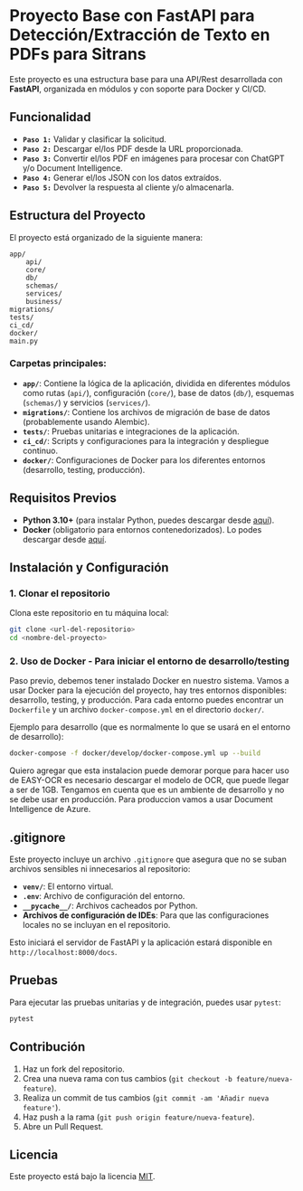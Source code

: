 
# Proyecto Base con FastAPI para Detección/Extracción de Texto en PDFs para Sitrans

Este proyecto es una estructura base para una API/Rest desarrollada con **FastAPI**, organizada en módulos y con soporte para Docker y CI/CD.

## Funcionalidad

- **`Paso 1:`** Validar y clasificar la solicitud.
- **`Paso 2:`** Descargar el/los PDF desde la URL proporcionada.
- **`Paso 3:`** Convertir el/los PDF en imágenes para procesar con ChatGPT y/o Document Intelligence.
- **`Paso 4:`** Generar el/los JSON con los datos extraídos.
- **`Paso 5:`** Devolver la respuesta al cliente y/o almacenarla.


## Estructura del Proyecto

El proyecto está organizado de la siguiente manera:

```
app/
    api/
    core/
    db/
    schemas/
    services/
    business/
migrations/
tests/
ci_cd/
docker/
main.py
```

### Carpetas principales:

- **`app/`**: Contiene la lógica de la aplicación, dividida en diferentes módulos como rutas (`api/`), configuración (`core/`), base de datos (`db/`), esquemas (`schemas/`) y servicios (`services/`).
- **`migrations/`**: Contiene los archivos de migración de base de datos (probablemente usando Alembic).
- **`tests/`**: Pruebas unitarias e integraciones de la aplicación.
- **`ci_cd/`**: Scripts y configuraciones para la integración y despliegue continuo.
- **`docker/`**: Configuraciones de Docker para los diferentes entornos (desarrollo, testing, producción).

## Requisitos Previos

- **Python 3.10+** (para instalar Python, puedes descargar desde [aquí](https://www.python.org/downloads/)).
- **Docker** (obligatorio para entornos contenedorizados). Lo podes descargar desde [aquí](https://www.docker.com/products/docker-desktop/).

## Instalación y Configuración

### 1. Clonar el repositorio

Clona este repositorio en tu máquina local:

```bash
git clone <url-del-repositorio>
cd <nombre-del-proyecto>
```
### 2. Uso de Docker - Para iniciar el entorno de desarrollo/testing

Paso previo, debemos tener instalado Docker en nuestro sistema.
Vamos a usar Docker para la ejecución del proyecto, hay tres entornos disponibles: desarrollo, testing, y producción. Para cada entorno puedes encontrar un `Dockerfile` y un archivo `docker-compose.yml` en el directorio `docker/`.

Ejemplo para desarrollo (que es normalmente lo que se usará en el entorno de desarrollo):

```bash
docker-compose -f docker/develop/docker-compose.yml up --build
```
Quiero agregar que esta instalacion puede demorar porque para hacer uso de EASY-OCR es necesario descargar el modelo de OCR, que puede llegar a ser de 1GB. Tengamos en cuenta que es un ambiente de desarrollo y no se debe usar en producción. Para produccion vamos a usar Document Intelligence de Azure.

## .gitignore

Este proyecto incluye un archivo `.gitignore` que asegura que no se suban archivos sensibles ni innecesarios al repositorio:

- **`venv/`**: El entorno virtual.
- **`.env`**: Archivo de configuración del entorno.
- **`__pycache__/`**: Archivos cacheados por Python.
- **Archivos de configuración de IDEs**: Para que las configuraciones locales no se incluyan en el repositorio.

Esto iniciará el servidor de FastAPI y la aplicación estará disponible en `http://localhost:8000/docs`.

## Pruebas

Para ejecutar las pruebas unitarias y de integración, puedes usar `pytest`:

```bash
pytest
```

## Contribución

1. Haz un fork del repositorio.
2. Crea una nueva rama con tus cambios (`git checkout -b feature/nueva-feature`).
3. Realiza un commit de tus cambios (`git commit -am 'Añadir nueva feature'`).
4. Haz push a la rama (`git push origin feature/nueva-feature`).
5. Abre un Pull Request.

## Licencia

Este proyecto está bajo la licencia [MIT](https://opensource.org/licenses/MIT).
